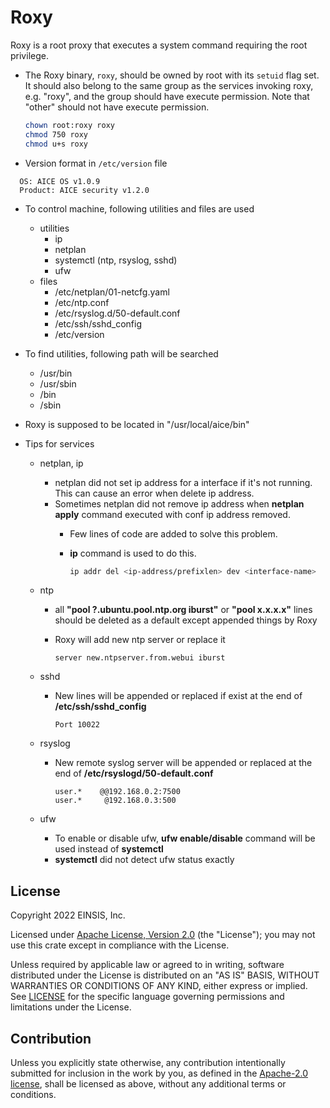 # Roxy

Roxy is a root proxy that executes a system command requiring the root
privilege.

* The Roxy binary, `roxy`, should be owned by root with its `setuid` flag set.
  It should also belong to the same group as the services invoking roxy, e.g.
  "roxy", and the group should have execute permission. Note that "other" should
  not have execute permission.

  ```sh
  chown root:roxy roxy
  chmod 750 roxy
  chmod u+s roxy
  ```

* Version format in `/etc/version` file

```text
  OS: AICE OS v1.0.9
  Product: AICE security v1.2.0
```

* To control machine, following utilities and files are used
  * utilities
    * ip
    * netplan
    * systemctl (ntp, rsyslog, sshd)
    * ufw
  * files
    * /etc/netplan/01-netcfg.yaml
    * /etc/ntp.conf
    * /etc/rsyslog.d/50-default.conf
    * /etc/ssh/sshd_config
    * /etc/version

* To find utilities, following path will be searched
  * /usr/bin
  * /usr/sbin
  * /bin
  * /sbin

* Roxy is supposed to be located in "/usr/local/aice/bin"

* Tips for services
  * netplan, ip
    * netplan did not set ip address for a interface if it's not running. This
      can cause an error when delete ip address.
    * Sometimes netplan did not remove ip address when **netplan apply** command
      executed with conf ip address removed.
      * Few lines of code are added to solve this problem.
      * **ip** command is used to do this.

        ```bash
        ip addr del <ip-address/prefixlen> dev <interface-name>
        ```

  * ntp
    * all **"pool ?.ubuntu.pool.ntp.org iburst"** or **"pool x.x.x.x"** lines
      should be deleted as a default except appended things by Roxy
    * Roxy will add new ntp server or replace it

      ```text
      server new.ntpserver.from.webui iburst
      ```

  * sshd
    * New lines will be appended or replaced if exist at the end of **/etc/ssh/sshd_config**

      ```text
      Port 10022
      ```

  * rsyslog
    * New remote syslog server will be appended or replaced at the end of **/etc/rsyslogd/50-default.conf**

      ```text
      user.*    @@192.168.0.2:7500
      user.*     @192.168.0.3:500
      ```

  * ufw
    * To enable or disable ufw, **ufw enable/disable** command will be used
      instead of **systemctl**
    * **systemctl** did not detect ufw status exactly

## License

Copyright 2022 EINSIS, Inc.

Licensed under [Apache License, Version 2.0][apache-license] (the "License");
you may not use this crate except in compliance with the License.

Unless required by applicable law or agreed to in writing, software distributed
under the License is distributed on an "AS IS" BASIS, WITHOUT WARRANTIES OR
CONDITIONS OF ANY KIND, either express or implied. See [LICENSE](LICENSE) for
the specific language governing permissions and limitations under the License.

## Contribution

Unless you explicitly state otherwise, any contribution intentionally submitted
for inclusion in the work by you, as defined in the [Apache-2.0
license][apache-license], shall be licensed as above, without any additional
terms or conditions.

[apache-license]: http://www.apache.org/licenses/LICENSE-2.0
